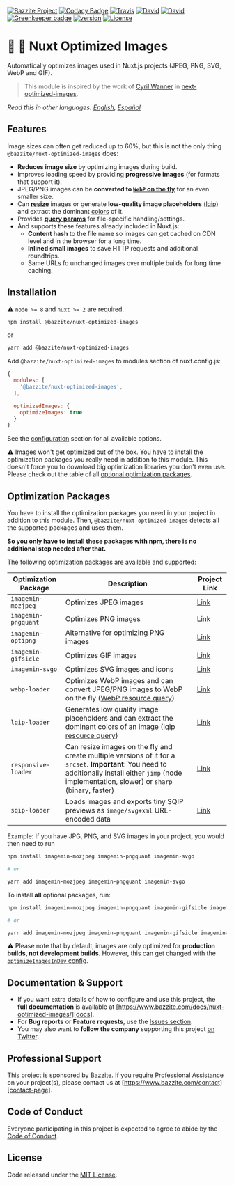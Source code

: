 [![Bazzite Project](https://img.shields.io/badge/Bazzite-project-blue.svg)](https://www.bazzite.com/docs/nuxt-optimized-images)
[![Codacy Badge](https://api.codacy.com/project/badge/Grade/db0e010ec71b462b8732b926e5799cc6)](https://www.codacy.com/app/bazzite/nuxt-optimized-images?utm_source=github.com&amp;utm_medium=referral&amp;utm_content=bazzite/nuxt-optimized-images&amp;utm_campaign=Badge_Grade)
[![Travis](https://img.shields.io/travis/bazzite/nuxt-optimized-images.svg)](https://travis-ci.org/bazzite/nuxt-optimized-images)
[![David](https://img.shields.io/david/peer/bazzite/nuxt-optimized-images.svg)](https://david-dm.org/bazzite/nuxt-optimized-images?type=peer)
[![David](https://img.shields.io/david/dev/bazzite/nuxt-optimized-images.svg)](https://david-dm.org/bazzite/nuxt-optimized-images?type=dev)
[![Greenkeeper badge](https://badges.greenkeeper.io/bazzite/nuxt-optimized-images.svg)](https://greenkeeper.io/)
[![version](https://img.shields.io/npm/v/@bazzite/nuxt-optimized-images.svg)](https://www.npmjs.com/package/@bazzite/nuxt-optimized-images)
[![License](https://img.shields.io/badge/license-MIT-blue.svg)](https://raw.githubusercontent.com/bazzite/nuxt-optimized-images/develop/LICENSE)

# :sunrise: :rocket: Nuxt Optimized Images

Automatically optimizes images used in Nuxt.js projects (JPEG, PNG, SVG, WebP and GIF).

> This module is inspired by the work of [Cyril Wanner](https://github.com/cyrilwanner) in [next-optimized-images](https://github.com/cyrilwanner/next-optimized-images).

*Read this in other languages: [English][docs], [Español][docs-es]*

## Features

Image sizes can often get reduced up to 60%, but this is not the only thing `@bazzite/nuxt-optimized-images` does:

* **Reduces image size** by optimizing images during build.
* Improves loading speed by providing **progressive images** (for formats that support it).
* JPEG/PNG images can be **converted to [`WebP` on the fly](./usage/README.md#webp)** for an even smaller size.
* Can **[resize](./usage/README.md#resize)** images or generate **low-quality image placeholders** ([lqip](./usage/README.md#lqip)) and extract the dominant [colors](./usage/README.md#lqip-colors) of it.
* Provides **[query params](./usage/README.md#query-params)** for file-specific handling/settings.
* And supports these features already included in Nuxt.js:
  * **Content hash** to the file name so images can get cached on CDN level and in the browser for a long time.
  * **Inlined small images** to save HTTP requests and additional roundtrips.
  * Same URLs fo unchanged images over multiple builds for long time caching.


## Installation

:warning: `node >= 8` and `nuxt >= 2` are required.


```bash 
npm install @bazzite/nuxt-optimized-images
```

or

```bash 
yarn add @bazzite/nuxt-optimized-images
```

Add `@bazzite/nuxt-optimized-images` to modules section of nuxt.config.js:

```js
{
  modules: [
    '@bazzite/nuxt-optimized-images',
  ],

  optimizedImages: {
    optimizeImages: true
  }
}
```

See the [configuration][docs-configuration] section for all available options.


:warning: Images won't get optimized out of the box. You have to install the optimization packages you really need in addition to this module. This doesn't force you to download big optimization libraries you don't even use. Please check out the table of all [optional optimization packages](#optimization-packages).

## Optimization Packages

You have to install the optimization packages you need in your project in addition to this module. Then, `@bazzite/nuxt-optimized-images` detects all the supported packages and uses them.

**So you only have to install these packages with npm, there is no additional step needed after that.**

The following optimization packages are available and supported:

| Optimization Package | Description                                                                                                                                                                                             | Project Link              |
|----------------------|---------------------------------------------------------------------------------------------------------------------------------------------------------------------------------------------------------|---------------------------|
| `imagemin-mozjpeg`   | Optimizes JPEG images                                                                                                                                                                                   | [Link][imagemin-mozjpeg]  |
| `imagemin-pngquant`  | Optimizes PNG images                                                                                                                                                                                    | [Link][imagemin-pngquant] |
| `imagemin-optipng`   | Alternative for optimizing PNG images                                                                                                                                                                   | [Link][imagemin-optipng]  |
| `imagemin-gifsicle`  | Optimizes GIF images                                                                                                                                                                                    | [Link][imagemin-gifsicle] |
| `imagemin-svgo`      | Optimizes SVG images and icons                                                                                                                                                                          | [Link][imagemin-svgo]     |
| `webp-loader`        | Optimizes WebP images and can convert JPEG/PNG images to WebP on the fly ([WebP resource query](./usage/README.md#webp))                                                                                       | [Link][webp-loader]       |
| `lqip-loader`        | Generates low quality image placeholders and can extract the dominant colors of an image ([lqip resource query](./usage/README.md#lqip))                                                                       | [Link][lqip-loader]       |
| `responsive-loader`  | Can resize images on the fly and create multiple versions of it for a `srcset`. **Important**: You need to additionally install either `jimp` (node implementation, slower) or `sharp` (binary, faster) | [Link][responsive-loader] |
| `sqip-loader`  | Loads images and exports tiny SQIP previews as `image/svg+xml` URL-encoded data | [Link][sqip-loader] |

Example: If you have JPG, PNG, and SVG images in your project, you would then need to run

```sh
npm install imagemin-mozjpeg imagemin-pngquant imagemin-svgo

# or

yarn add imagemin-mozjpeg imagemin-pngquant imagemin-svgo
```

To install **all** optional packages, run:
```sh
npm install imagemin-mozjpeg imagemin-pngquant imagemin-gifsicle imagemin-svgo  webp-loader lqip-loader responsive-loader sqip-loader jimp

# or

yarn add imagemin-mozjpeg imagemin-pngquant imagemin-gifsicle imagemin-svgo  webp-loader lqip-loader responsive-loader sqip-loader jimp
```

:warning: Please note that by default, images are only optimized for **production builds, not development builds**. However, this can get changed with the [`optimizeImagesInDev` config][docs-configuration-optimizeimagesindev].

## Documentation & Support

- If you want extra details of how to configure and use this project, the **full documentation** is available at [https://www.bazzite.com/docs/nuxt-optimized-images/][docs].
- For **Bug reports** or **Feature requests**, use the [Issues section][issues].
- You may also want to **follow the company** supporting this project [on Twitter][twitter].

## Professional Support

This project is sponsored by [Bazzite][bazzite-website]. If you require Professional Assistance on your project(s), please contact us at [https://www.bazzite.com/contact][contact-page].

## Code of Conduct

Everyone participating in this project is expected to agree to abide by the [Code of Conduct][code-of-conduct].

## License

Code released under the [MIT License][license-page].


[docs]: https://www.bazzite.com/docs/nuxt-optimized-images/?utm_source=github&utm_medium=readme&utm_campaign=nuxt-optimized-images
[docs-es]: https://www.bazzite.com/es/docs/nuxt-optimized-images/?utm_source=github&utm_medium=readme&utm_campaign=nuxt-optimized-images
[docs-configuration]: https://www.bazzite.com/docs/nuxt-optimized-images/configuration/?utm_source=github&utm_medium=readme&utm_campaign=nuxt-optimized-images
[docs-configuration-optimizeimagesindev]: https://www.bazzite.com/docs/nuxt-optimized-images/configuration/?utm_source=github&utm_medium=readme&utm_campaign=nuxt-optimized-images#optimizeimagesindev
[issues]: https://github.com/bazzite/nuxt-optimized-images/issues
[twitter]: https://bazzite.xyz/Twitter
[bazzite-website]: https://www.bazzite.com?utm_source=github&utm_medium=readme&utm_campaign=nuxt-optimized-images
[contact-page]: https://www.bazzite.com/contact?utm_source=github&utm_medium=readme&utm_campaign=nuxt-optimized-images
[code-of-conduct]: https://www.bazzite.com/open-source/code-of-conduct?utm_source=github&utm_medium=readme&utm_campaign=nuxt-optimized-images
[license-page]: https://github.com/bazzite/nuxt-optimized-images/blob/develop/LICENSE

[imagemin-mozjpeg]: https://www.npmjs.com/package/imagemin-mozjpeg
[imagemin-pngquant]: https://www.npmjs.com/package/imagemin-pngquant
[imagemin-optipng]: https://www.npmjs.com/package/imagemin-optipng
[imagemin-gifsicle]: https://www.npmjs.com/package/imagemin-gifsicle
[imagemin-svgo]: https://www.npmjs.com/package/imagemin-svgo
[webp-loader]: https://www.npmjs.com/package/webp-loader
[lqip-loader]: https://www.npmjs.com/package/lqip-loader
[responsive-loader]: https://www.npmjs.com/package/responsive-loader
[sqip-loader]: https://github.com/EmilTholin/sqip-loader

